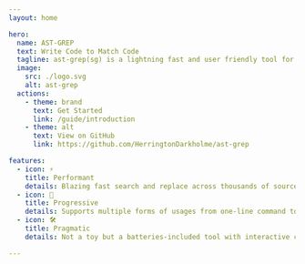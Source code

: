 ```yaml
---
layout: home

hero:
  name: AST-GREP
  text: Write Code to Match Code
  tagline: ast-grep(sg) is a lightning fast and user friendly tool for code searching, linting, rewriting at large scale.
  image:
    src: ./logo.svg
    alt: ast-grep 
  actions:
    - theme: brand
      text: Get Started
      link: /guide/introduction
    - theme: alt
      text: View on GitHub
      link: https://github.com/HerringtonDarkholme/ast-grep

features:
  - icon: ⚡️
    title: Performant
    details: Blazing fast search and replace across thousands of source code files, powered by parallel Rust.
  - icon: 👟
    title: Progressive
    details: Supports multiple forms of usages from one-line command to fully programmatic interface, scaling to different scenarios.
  - icon: 🛠️
    title: Pragmatic
    details: Not a toy but a batteries-included tool with interactive codemod, language server and testing tool.

---
```


